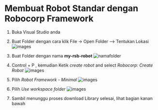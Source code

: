 # Membuat Robot Standar dengan Robocorp Framework
1. Buka Visual Studio anda 
2. Buat Folder dengan cara klik File -> Open Folder --> 
Tentukan Lokasi 
![images](https://robocorp.com/docs/static/get-started/courses/shared-assets/beginners-course/open-folder.png)

3. Buat Folder dengan nama <b>my-rsb-robot</b>
![namafolder](https://robocorp.com/docs/static/get-started/courses/shared-assets/beginners-course/select-robots-folder.png)
3. Control + P , kemudian Ketik <i>create robot</i> and select <i>Robocorp: Create Robot</i>
![images](https://robocorp.com/docs/static/get-started/courses/shared-assets/beginners-course/create-robot.png)


5. Pilih  <i>Robot Framework - Minimal</i> 
![images](https://robocorp.com/docs/static/get-started/courses/shared-assets/beginners-course/create-robot-template.png)

6. Pilih <i>Use workspace folder</i> 
![images](https://robocorp.com/docs/static/get-started/courses/shared-assets/beginners-course/use-workspace-folder.png)

7. Sambil menunggu proses download Library selesai, lihat bagian kanan bawah